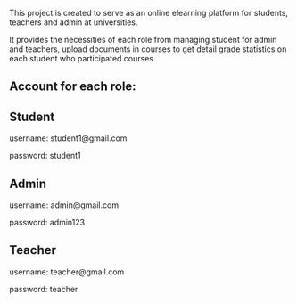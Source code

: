 
<p>This project is created to serve as an online elearning platform for students, teachers and admin at universities.</p>
<p>It provides the necessities of each role from managing student for admin and teachers, upload documents in courses to get detail grade statistics on each student who participated courses</p>

<h2>Account for each role:</h2>
<h2>Student</h2>
<p><span>username:</span> student1@gmail.com</p>
<p><span>password:</span> student1</p>

<h2>Admin</h2>
<p><span>username:</span> admin@gmail.com</p>
<p><span>password:</span> admin123</p>

<h2>Teacher</h2>
<p><span>username:</span> teacher@gmail.com</p>
<p><span>password:</span> teacher</p>

